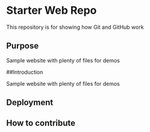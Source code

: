 # Starter Web Repo

This repository is for showing how Git and GitHub work

## Purpose

Sample website with plenty of files for demos

##Introduction

Sample website with plenty of files for demos

## Deployment

## How to contribute
